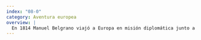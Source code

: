 ```yaml
---
index: "08-0"
category: Aventura europea
overview: |
  En 1814 Manuel Belgrano viajó a Europa en misión diplomática junto a Bernardino Rivadavia . Ese año Napoleón Bonaparte había sido derrotado y Fernando VII había vuelto a su trono, con apoyo de las potencias europeas. Las revoluciones americanas estaban en peligro. 
--- 
```


